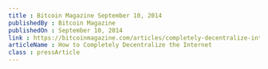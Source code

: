 ```yaml
---
title : Bitcoin Magazine September 10, 2014
publishedBy : Bitcoin Magazine
publishedOn : September 10, 2014
link : https://bitcoinmagazine.com/articles/completely-decentralize-internet-1410373821/
articleName : How to Completely Decentralize the Internet
class : pressArticle
---
```

